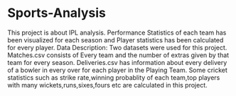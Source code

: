 # Sports-Analysis
This project is about IPL analysis. Performance Statistics of each team has been visualized for each season and Player statistics has been calculated for every player.
Data Description: Two datasets were used for this project. Matches.csv consists of Every team and the number of extras given by that team for every season.
Deliveries.csv has information about every delivery of a bowler in every over for each player in the Playing Team.
Some cricket statistics such as strike rate,winning probablity of each team,top players with many wickets,runs,sixes,fours etc are calculated in this project.
